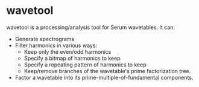 # wavetool

wavetool is a processing/analysis tool for Serum wavetables. It can:

- Generate spectrograms
- Filter harmonics in various ways:
    - Keep only the even/odd harmonics
    - Specify a bitmap of harmonics to keep
    - Specify a repeating pattern of harmonics to keep
    - Keep/remove branches of the wavetable's prime factorization tree.
- Factor a wavetable into its prime-multiple-of-fundamental components.

